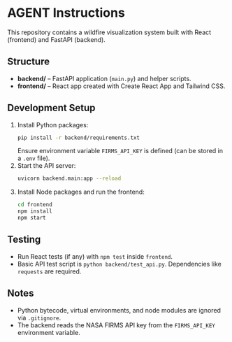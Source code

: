# AGENT Instructions

This repository contains a wildfire visualization system built with React (frontend) and FastAPI (backend).

## Structure
- **backend/** – FastAPI application (`main.py`) and helper scripts.
- **frontend/** – React app created with Create React App and Tailwind CSS.

## Development Setup
1. Install Python packages:
   ```bash
   pip install -r backend/requirements.txt
   ```
   Ensure environment variable `FIRMS_API_KEY` is defined (can be stored in a `.env` file).
2. Start the API server:
   ```bash
   uvicorn backend.main:app --reload
   ```
3. Install Node packages and run the frontend:
   ```bash
   cd frontend
   npm install
   npm start
   ```

## Testing
- Run React tests (if any) with `npm test` inside `frontend`.
- Basic API test script is `python backend/test_api.py`. Dependencies like `requests` are required.

## Notes
- Python bytecode, virtual environments, and node modules are ignored via `.gitignore`.
- The backend reads the NASA FIRMS API key from the `FIRMS_API_KEY` environment variable.
